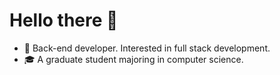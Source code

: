 # Hello there 👋

- 🧐 Back-end developer. Interested in full stack development.
- 🎓 A graduate student majoring in computer science.

